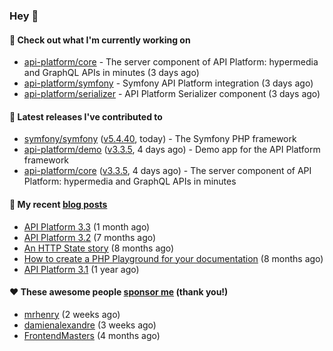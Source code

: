 ### Hey 👋

#### 👷 Check out what I'm currently working on

- [api-platform/core](https://github.com/api-platform/core) - The server component of API Platform: hypermedia and GraphQL APIs in minutes (3 days ago)
- [api-platform/symfony](https://github.com/api-platform/symfony) - Symfony API Platform integration (3 days ago)
- [api-platform/serializer](https://github.com/api-platform/serializer) - API Platform Serializer component (3 days ago)

#### 🔭 Latest releases I've contributed to

- [symfony/symfony](https://github.com/symfony/symfony) ([v5.4.40](https://github.com/symfony/symfony/releases/tag/v5.4.40), today) - The Symfony PHP framework
- [api-platform/demo](https://github.com/api-platform/demo) ([v3.3.5](https://github.com/api-platform/demo/releases/tag/v3.3.5), 4 days ago) - Demo app for the API Platform framework
- [api-platform/core](https://github.com/api-platform/core) ([v3.3.5](https://github.com/api-platform/core/releases/tag/v3.3.5), 4 days ago) - The server component of API Platform: hypermedia and GraphQL APIs in minutes

#### 📜 My recent [blog posts](https://soyuka.me)

- [API Platform 3.3](https://soyuka.me/api-platform-3.3/) (1 month ago)
- [API Platform 3.2](https://soyuka.me/api-platform-3.2/) (7 months ago)
- [An HTTP State story](https://soyuka.me/http-state-story/) (8 months ago)
- [How to create a PHP Playground for your documentation](https://soyuka.me/how-to-create-a-php-playground-for-your-documentation/) (8 months ago)
- [API Platform 3.1](https://soyuka.me/api-platform-3.1-whats-new/) (1 year ago)

#### ❤️ These awesome people [sponsor me](https://github.com/sponsors/soyuka) (thank you!)

- [mrhenry](https://github.com/mrhenry) (2 weeks ago)
- [damienalexandre](https://github.com/damienalexandre) (3 weeks ago)
- [FrontendMasters](https://github.com/FrontendMasters) (4 months ago)
